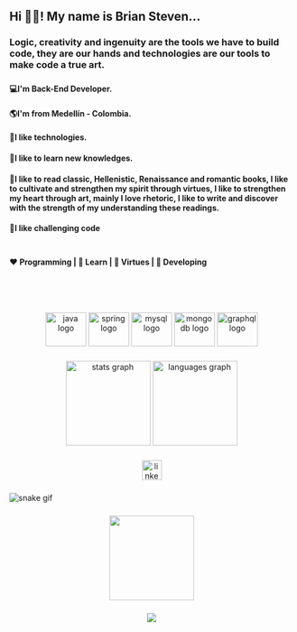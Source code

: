 <h2 align="left">Hi 👋🏻! My name is Brian Steven...</h2>

###

<h3 align="left">Logic, creativity and ingenuity are the tools we have to build code, they are our hands and technologies are our tools to make code a true art.</h3>

###

<h4>💻I'm Back-End Developer.</h4>
<h4>🌎I'm from Medellín - Colombia.</h4>
<h4>🔑I like technologies.</h4>
<h4>💎I like to learn new knowledges.</h4>
<h4>🔑I like to read classic, Hellenistic, Renaissance and romantic books, I like to cultivate and strengthen my spirit through virtues, I like to strengthen my heart through art, mainly I love rhetoric, I like to write and discover with the strength of my understanding these readings.</h4>
<h4>🚀I like challenging code</h4>

###

<div align="center" style="display: flex; justify-content: space-between">
  <h4>❤ Programming | 🧡 Learn | 💙 Virtues | 💜 Developing</h4>
</div>

###

<br>

###

<div align="center">
  <img src="https://cdn.jsdelivr.net/gh/devicons/devicon/icons/java/java-original.svg" height="60" width="72" alt="java logo"  />
  <img src="https://cdn.jsdelivr.net/gh/devicons/devicon/icons/spring/spring-original.svg" height="60" width="72" alt="spring logo"  />
  <img src="https://cdn.jsdelivr.net/gh/devicons/devicon/icons/mysql/mysql-original.svg" height="60" width="72" alt="mysql logo"  />
  <img src="https://cdn.jsdelivr.net/gh/devicons/devicon/icons/mongodb/mongodb-original.svg" height="60" width="72" alt="mongodb logo"  />
  <img src="https://cdn.jsdelivr.net/gh/devicons/devicon/icons/graphql/graphql-plain.svg" height="60" width="72" alt="graphql logo"  />
</div>

###

<div align="center">
  <img src="https://github-readme-stats.vercel.app/api?hide_title=false&hide_rank=false&show_icons=true&include_all_commits=true&count_private=true&disable_animations=false&theme=radical&locale=en&hide_border=false&username=BrianStevenV" height="150" alt="stats graph"  />
  <img src="https://github-readme-stats.vercel.app/api/top-langs?locale=en&hide_title=false&layout=compact&card_width=320&langs_count=5&theme=dracula&hide_border=false&username=BrianStevenV" height="150" alt="languages graph"  />
</div>

###

<div align="center">
  <a href="https://www.linkedin.com/in/brian-steven03/" target="_blank">
    <img src="https://img.shields.io/static/v1?message=LinkedIn&logo=linkedin&label=&color=0077B5&logoColor=white&labelColor=&style=for-the-badge" height="35" alt="linkedin logo"  />
  </a>
</div>

###

  ![snake gif](https://github.com/BrianStevenV/YOUR_USERNAME/blob/output/github-contribution-grid-snake.gif)

###

<div align="center">
  <img height="150" src="https://media.giphy.com/media/RbDKaczqWovIugyJmW/giphy.gif"  />
</div>

###

<div align="center">
  <img src="https://profile-counter.glitch.me/BrianStevenV/count.svg?"  />
</div>

###
